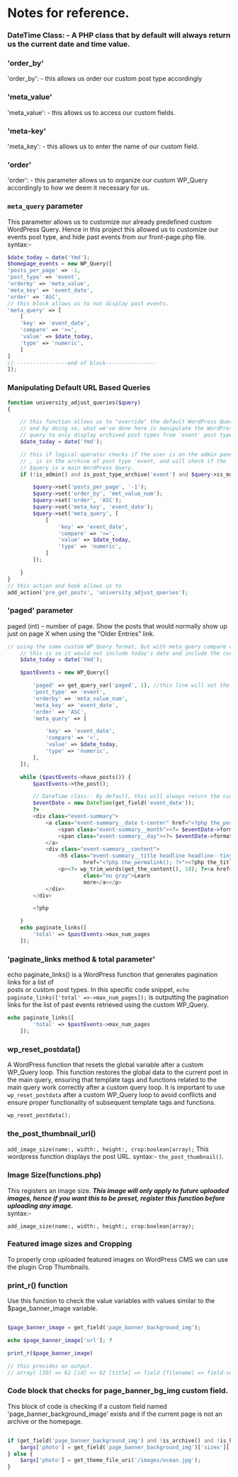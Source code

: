 # Notes for reference.

### DateTime Class: - A PHP class that by default will always return us the current date and time value.

### 'order_by'

'order_by': - this allows us order our custom post type accordingly

### 'meta_value'

'meta_value': - this allows us to access our custom fields.

### 'meta-key'

'meta_key': - this allows us to enter the name of our custom field.

### 'order'

'order': - this parameter allows us to organize our custom WP_Query accordingly to how we deem it necessary for us.

### `meta_query` parameter

This parameter allows us to customize our already predefined custom WordPress Query. Hence in this project this allowed us to customize our events post type, and hide past events from our front-page.php file.
<br>
syntax:-

```php
$date_today = date('Ymd');
$homepage_events = new WP_Query([
'posts_per_page' => -1,
'post_type' => 'event',
'orderby' => 'meta_value',
'meta_key' => 'event_date',
'order' => 'ASC',
// this block allows us to not display past events.
'meta_query' => [
    [
    'key' => 'event_date',
    'compare' => '>=',
    'value' => $date_today,
    'type' => 'numeric',
    ]
]
// ----------------end of block----------------
]);
```

### Manipulating Default URL Based Queries

```php
function university_adjust_queries($query)
{

    // this function allows us to "override" the default WordPress Query
    // and by doing so, what we've done here is manipulate the WordPress
    // query to only display archived post types from 'event' post type
    $date_today = date('Ymd');

    // this if logical operator checks if the user is on the admin panel
    // , is in the archive of post type 'event, and will check if the
    // $query is a main WordPress Query.
    if (!is_admin() and is_post_type_archive('event') and $query->is_main_query()) {

        $query->set('posts_per_page', '-1');
        $query->set('order_by', 'met_value_num');
        $query->set('order', 'ASC');
        $query->set('meta_key', 'event_date');
        $query->set('meta_query', [
            [
                'key' => 'event_date',
                'compare' => '>=',
                'value' => $date_today,
                'type' => 'numeric',
            ]
        ]);

    }
}
// this action and hook allows us to
add_action('pre_get_posts', 'university_adjust_queries');
```

### 'paged' parameter

paged (int) – number of page. Show the posts that would normally show up just on page X when using the “Older Entries” link.

```php
// using the same custom WP_Query format, but with meta_query compare value set to "<"
    // this is so it would not include today's date and include the current active event.
    $date_today = date('Ymd');

    $pastEvents = new WP_Query([

        'paged' => get_query_var('paged', 1), //this line will set the default content of the page, now with get_query_var() as its value, this will automatically grab the pagination value and display its proper content onto the page.
        'post_type' => 'event',
        'orderby' => 'meta_value_num',
        'meta_key' => 'event_date',
        'order' => 'ASC',
        'meta_query' => [

            'key' => 'event_date',
            'compare' => '<',
            'value' => $date_today,
            'type' => 'numeric',
        ],
    ]);

    while ($pastEvents->have_posts()) {
        $pastEvents->the_post();

        // DateTime class:- By default, this will always return the current date and time.
        $eventDate = new DateTime(get_field('event_date'));
        ?>
        <div class="event-summary">
            <a class="event-summary__date t-center" href="<?php the_permalink(); ?>">
                <span class="event-summary__month"><?= $eventDate->format('M') ?></span>
                <span class="event-summary__day"><?= $eventDate->format('d') ?></span>
            </a>
            <div class="event-summary__content">
                <h5 class="event-summary__title headline headline--tiny"><a
                        href="<?php the_permalink(); ?>"><?php the_title(); ?></a></h5>
                <p><?= wp_trim_words(get_the_content(), 18); ?><a href="<?php the_permalink(); ?>"
                        class="nu gray">Learn
                        more</a></p>
            </div>
        </div>

        <?php

    }
    echo paginate_links([
        'total' => $pastEvents->max_num_pages
    ]);


```

### 'paginate_links method & total parameter'

echo paginate_links() is a WordPress function that generates pagination links for a list of<br>
posts or custom post types. In this specific code snippet, `echo paginate_links(['total' =>->max_num_pages]);` is outputting the pagination links for the list of past events retrieved using the custom WP_Query.

```php
echo paginate_links([
        'total' => $pastEvents->max_num_pages
    ]);
```

### wp_reset_postdata()

A WordPress function that resets the global variable after a
custom WP_Query loop. This function restores the global data to the current post in
the main query, ensuring that template tags and functions related to the main query work
correctly after a custom query loop. It is important to use `wp_reset_postdata` after a
custom WP_Query loop to avoid conflicts and ensure proper functionality of subsequent
template tags and functions.

```php
wp_reset_postdata();
```

### the_post_thumbnail_url()

`add_image_size(name:, width:, height:, crop:boolean|array);`
This wordpress function displays the post URL.
syntax:- `the_post_thumbnail()`.

### Image Size(functions.php)

This registers an image size.
**_This image will only apply to future uploaded images, hence if you want this to be preset, register this function before uploading any image._**
<br>
syntax:-

`add_image_size(name:, width:, height:, crop:boolean|array);`

### Featured image sizes and Cropping

To properly crop uploaded featured images on WordPress CMS we can use the plugin Crop Thumbnails.

### print_r() function

Use this function to check the value variables with values similar to the $page_banner_image variable.

```php

$page_banner_image = get_field('page_banner_background_img');

echo $page_banner_image['url']; ?

print_r($page_banner_image)

// this provides an output.
// array( [ID] => 62 [id] => 62 [title] => field [filename] => field-scaled.jpg [filesize] => 819686 [url] => http://fictional-university.local/wp-content/uploads/2025/01/field-scaled.jpg [link] => http://fictional-university.local/professors/dr-meowsalot/field/ [alt] => [author] => 1 [description] => [caption] => [name] => field [status] => inherit [uploaded_to] => 57 [date] => 2025-01-17 08:32:17 [modified] => 2025-01-17 08:32:17 [menu_order] => 0 [mime_type] => image/jpeg [type] => image [subtype] => jpeg [icon] => http://fictional-university.local/wp-includes/images/media/default.png [width] => 2560 [height] => 1707 [sizes] => Array ( [thumbnail] => http://fictional-university.local/wp-content/uploads/2025/01/field-150x150.jpg [thumbnail-width] => 150 [thumbnail-height] => 150 [medium] => http://fictional-university.local/wp-content/uploads/2025/01/field-300x200.jpg [medium-width] => 300 [medium-height] => 200 [medium_large] => http://fictional-university.local/wp-content/uploads/2025/01/field-768x512.jpg [medium_large-width] => 768 [medium_large-height] => 512 [large] => http://fictional-university.local/wp-content/uploads/2025/01/field-1024x683.jpg [large-width] => 1024 [large-height] => 683 [1536x1536] => http://fictional-university.local/wp-content/uploads/2025/01/field-1536x1024.jpg [1536x1536-width] => 1536 [1536x1536-height] => 1024 [2048x2048] => http://fictional-university.local/wp-content/uploads/2025/01/field-2048x1365.jpg [2048x2048-width] => 2048 [2048x2048-height] => 1365 [professor-landscape] => http://fictional-university.local/wp-content/uploads/2025/01/field-400x260.jpg [professor-landscape-width] => 400 [professor-landscape-height] => 260 [professor-portrait] => http://fictional-university.local/wp-content/uploads/2025/01/field-480x650.jpg [professor-portrait-width] => 480 [professor-portrait-height] => 650 [page-banner] => http://fictional-university.local/wp-content/uploads/2025/01/field-1500x350.jpg [page-banner-width] => 1500 [page-banner-height] => 350 ) )
```

### Code block that checks for page_banner_bg_img custom field.

This block of code is checking if a custom field named 'page_banner_background_image' exists
and if the current page is not an archive or the homepage.

```php

if (get_field('page_banner_background_img') and !is_archive() and !is_home()) {
    $args['photo'] = get_field('page_banner_background_img')['sizes']['page-banner'];
} else {
    $args['photo'] = get_theme_file_uri('/images/ocean.jpg');
}

```
